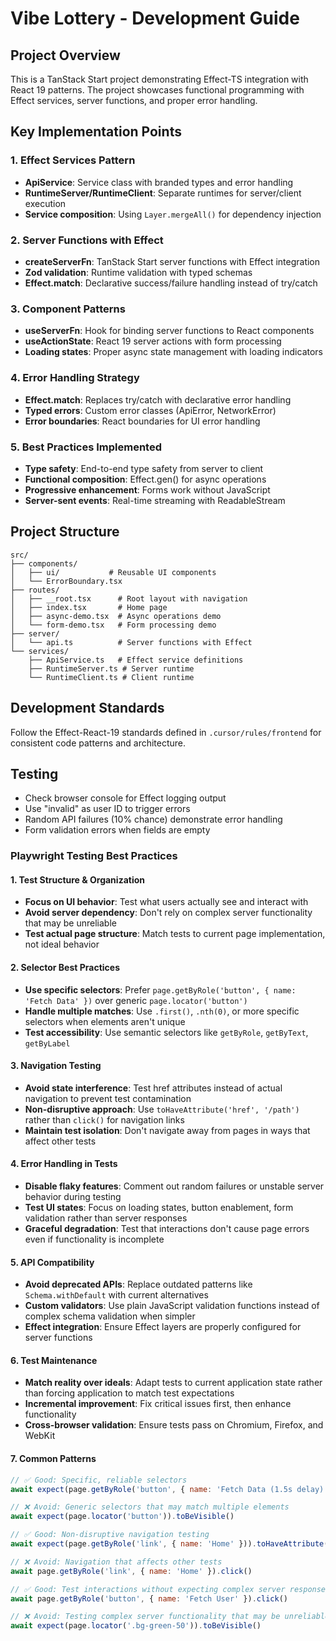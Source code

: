 # Vibe Lottery - Development Guide

## Project Overview
This is a TanStack Start project demonstrating Effect-TS integration with React 19 patterns. The project showcases functional programming with Effect services, server functions, and proper error handling.

## Key Implementation Points

### 1. Effect Services Pattern
- **ApiService**: Service class with branded types and error handling
- **RuntimeServer/RuntimeClient**: Separate runtimes for server/client execution
- **Service composition**: Using `Layer.mergeAll()` for dependency injection

### 2. Server Functions with Effect
- **createServerFn**: TanStack Start server functions with Effect integration
- **Zod validation**: Runtime validation with typed schemas
- **Effect.match**: Declarative success/failure handling instead of try/catch

### 3. Component Patterns
- **useServerFn**: Hook for binding server functions to React components
- **useActionState**: React 19 server actions with form processing
- **Loading states**: Proper async state management with loading indicators

### 4. Error Handling Strategy
- **Effect.match**: Replaces try/catch with declarative error handling
- **Typed errors**: Custom error classes (ApiError, NetworkError)
- **Error boundaries**: React boundaries for UI error handling

### 5. Best Practices Implemented
- **Type safety**: End-to-end type safety from server to client
- **Functional composition**: Effect.gen() for async operations
- **Progressive enhancement**: Forms work without JavaScript
- **Server-sent events**: Real-time streaming with ReadableStream

## Project Structure
```
src/
├── components/
│   ├── ui/           # Reusable UI components
│   └── ErrorBoundary.tsx
├── routes/
│   ├── __root.tsx      # Root layout with navigation
│   ├── index.tsx       # Home page
│   ├── async-demo.tsx  # Async operations demo
│   └── form-demo.tsx   # Form processing demo
├── server/
│   └── api.ts          # Server functions with Effect
└── services/
    ├── ApiService.ts   # Effect service definitions
    ├── RuntimeServer.ts # Server runtime
    └── RuntimeClient.ts # Client runtime
```

## Development Standards
Follow the Effect-React-19 standards defined in `.cursor/rules/frontend` for consistent code patterns and architecture.

## Testing
- Check browser console for Effect logging output
- Use "invalid" as user ID to trigger errors
- Random API failures (10% chance) demonstrate error handling
- Form validation errors when fields are empty

### Playwright Testing Best Practices

#### 1. Test Structure & Organization
- **Focus on UI behavior**: Test what users actually see and interact with
- **Avoid server dependency**: Don't rely on complex server functionality that may be unreliable
- **Test actual page structure**: Match tests to current page implementation, not ideal behavior

#### 2. Selector Best Practices
- **Use specific selectors**: Prefer `page.getByRole('button', { name: 'Fetch Data' })` over generic `page.locator('button')`
- **Handle multiple matches**: Use `.first()`, `.nth(0)`, or more specific selectors when elements aren't unique
- **Test accessibility**: Use semantic selectors like `getByRole`, `getByText`, `getByLabel`

#### 3. Navigation Testing
- **Avoid state interference**: Test href attributes instead of actual navigation to prevent test contamination
- **Non-disruptive approach**: Use `toHaveAttribute('href', '/path')` rather than `click()` for navigation links
- **Maintain test isolation**: Don't navigate away from pages in ways that affect other tests

#### 4. Error Handling in Tests
- **Disable flaky features**: Comment out random failures or unstable server behavior during testing
- **Test UI states**: Focus on loading states, button enablement, form validation rather than server responses
- **Graceful degradation**: Test that interactions don't cause page errors even if functionality is incomplete

#### 5. API Compatibility
- **Avoid deprecated APIs**: Replace outdated patterns like `Schema.withDefault` with current alternatives
- **Custom validators**: Use plain JavaScript validation functions instead of complex schema validation when simpler
- **Effect integration**: Ensure Effect layers are properly configured for server functions

#### 6. Test Maintenance
- **Match reality over ideals**: Adapt tests to current application state rather than forcing application to match test expectations
- **Incremental improvement**: Fix critical issues first, then enhance functionality
- **Cross-browser validation**: Ensure tests pass on Chromium, Firefox, and WebKit

#### 7. Common Patterns
```javascript
// ✅ Good: Specific, reliable selectors
await expect(page.getByRole('button', { name: 'Fetch Data (1.5s delay)' })).toBeVisible()

// ❌ Avoid: Generic selectors that may match multiple elements
await expect(page.locator('button')).toBeVisible()

// ✅ Good: Non-disruptive navigation testing
await expect(page.getByRole('link', { name: 'Home' })).toHaveAttribute('href', '/')

// ❌ Avoid: Navigation that affects other tests
await page.getByRole('link', { name: 'Home' }).click()

// ✅ Good: Test interactions without expecting complex server responses
await page.getByRole('button', { name: 'Fetch User' }).click()

// ❌ Avoid: Testing complex server functionality that may be unreliable
await expect(page.locator('.bg-green-50')).toBeVisible()
```